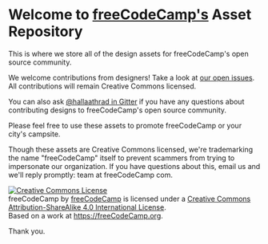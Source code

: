 Welcome to [freeCodeCamp's](https://freeCodeCamp.org) Asset Repository
=====================================================================

This is where we store all of the design assets for freeCodeCamp's open source community.

We welcome contributions from designers! Take a look at [our open issues](https://github.com/freeCodeCamp/assets/issues). All contributions will remain Creative Commons licensed.

You can also ask [@hallaathrad in Gitter](https://gitter.im/Hallaathrad) if you have any questions about contributing designs to freeCodeCamp's open source community.

Please feel free to use these assets to promote freeCodeCamp or your city's campsite.

Though these assets are Creative Commons licensed, we're trademarking the name "freeCodeCamp" itself to prevent scammers from trying to impersonate our organization. If you have questions about this, email us and we'll reply promptly: team at freeCodeCamp com.

<a rel="license" href="http://creativecommons.org/licenses/by-sa/4.0/"><img alt="Creative Commons License" style="border-width:0" src="https://i.creativecommons.org/l/by-sa/4.0/88x31.png" /></a><br /><span xmlns:dct="http://purl.org/dc/terms/" href="http://purl.org/dc/dcmitype/StillImage" property="dct:title" rel="dct:type">freeCodeCamp</span> by <a xmlns:cc="http://creativecommons.org/ns#" href="https://freeCodeCamp.org" property="cc:attributionName" rel="cc:attributionURL">freeCodeCamp</a> is licensed under a <a rel="license" href="http://creativecommons.org/licenses/by-sa/4.0/">Creative Commons Attribution-ShareAlike 4.0 International License</a>.<br />Based on a work at <a xmlns:dct="http://purl.org/dc/terms/" href="https://freeCodeCamp.org" rel="dct:source">https://freeCodeCamp.org</a>.

Thank you.
